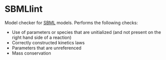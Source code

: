 # SBMLlint
Model checker for [SBML](http://sbml.org/Main_Page) models.
Performs the following checks:

- Use of parameters or species that are unitialized (and
not present on the right hand side of a reaction)
- Correctly constructed kinetics laws
- Parameters that are unreferenced
- Mass conservation
